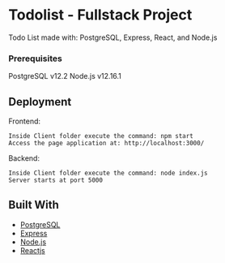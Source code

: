 # Todolist - Fullstack Project
Todo List made with: PostgreSQL, Express, React, and Node.js

### Prerequisites

PostgreSQL v12.2
Node.js v12.16.1

## Deployment

Frontend:
```
Inside Client folder execute the command: npm start
Access the page application at: http://localhost:3000/
```

Backend:
```
Inside Client folder execute the command: node index.js
Server starts at port 5000
```

## Built With

* [PostgreSQL](https://www.postgresql.org/)
* [Express](https://expressjs.com/)
* [Node.js](https://nodejs.org)
* [Reactjs](https://reactjs.org/)
